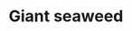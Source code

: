 ---
layout: item
title: Giant seaweed
item-id: 21504
datatable: true
id: 21504
name: "Giant seaweed"
members: true
lowalch: 0
highalch: 1
examine: "Seaweed of large size."
monsters:
  - id: 7796
    name: "Lobstrosity"
    members: true
    combat_level: 68
    wiki_url: "https://oldschool.runescape.wiki/w/Lobstrosity"
    drops:
      - quantity: "6"
        rarity: 0.06779661016949153
    image: "https://oldschool.runescape.wiki/images/a/ad/Lobstrosity.png?fd017"
---